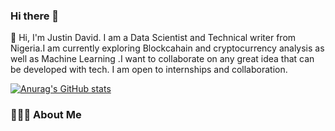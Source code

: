 ### Hi there 👋
👋 Hi, I'm Justin David. I am a Data Scientist and Technical writer from Nigeria.I am currently exploring Blockcahain and cryptocurrency 
analysis as well as Machine Learning .I want to collaborate on any great idea that can be developed with tech. I am open to internships and collaboration.

[![Anurag's GitHub stats](https://github-readme-stats.vercel.app/api?username=justinthedataboy)](https://github.com/anuraghazra/github-readme-stats)

### 👨🏻‍💻  About Me

<!--
Here are some ideas to get you started:

- 🔭 I’m currently working on ...
- 🌱 I’m currently learning ...
- 👯 I’m looking to collaborate on ...
- 🤔 I’m looking for help with ...
- 💬 Ask me about ...
- 📫 How to reach me: ...
- 😄 Pronouns: ...
- ⚡ Fun fact: ...
-->
